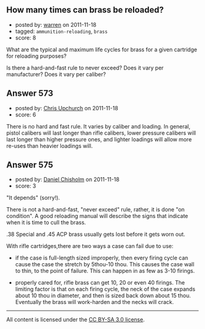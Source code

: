 ## How many times can brass be reloaded?

- posted by: [warren](https://stackexchange.com/users/-1/143-warren) on 2011-11-18
- tagged: `ammunition-reloading`, `brass`
- score: 8

<p>What are the typical and maximum life cycles for brass for a given cartridge for reloading purposes? </p>

<p>Is there a hard-and-fast rule to never exceed? Does it vary per manufacturer? Does it vary per caliber? </p>



## Answer 573

- posted by: [Chris Upchurch](https://stackexchange.com/users/-1/79-chris-upchurch) on 2011-11-18
- score: 6

<p>There is no hard and fast rule.  It varies by caliber and loading.  In general, pistol calibers will last longer than rifle calibers, lower pressure calibers will last longer than higher pressure ones, and lighter loadings will allow more re-uses than heavier loadings will.  </p>



## Answer 575

- posted by: [Daniel Chisholm](https://stackexchange.com/users/-1/36-daniel-chisholm) on 2011-11-18
- score: 3

<p>"It depends" (sorry!).</p>

<p>There is not a hard-and-fast, "never exceed" rule, rather, it is done "on condition".  A good reloading manual will describe the signs that indicate when it is time to cull the brass.</p>

<p>.38 Special and .45 ACP brass usually gets lost before it gets worn out.</p>

<p>With rifle cartridges,there are two ways a case can fail due to use:</p>

<ul>
<li><p>if the case is full-length sized improperly, then every firing cycle can cause the case the stretch by 5thou-10 thou.  This causes the case wall to thin, to the point of failure.  This can happen in as few as 3-10 firings.</p></li>
<li><p>properly cared for, rifle brass can get 10, 20 or even 40 firings.  The limiting factor is that on each firing cycle, the neck of the case expands about 10 thou in diameter, and then is sized back down about 15 thou.  Eventually the brass will work-harden and the necks will crack.</p></li>
</ul>




---

All content is licensed under the [CC BY-SA 3.0 license](https://creativecommons.org/licenses/by-sa/3.0/).
